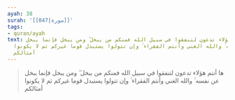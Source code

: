 ```yaml
---
ayah: 38
surah: '[[047|سورة]]'
tags:
- quran/ayah
text: ها أنتم هؤلاء تدعون لتنفقوا في سبيل الله فمنكم من يبخل ۖ ومن يبخل فإنما يبخل
  عن نفسه ۚ والله الغني وأنتم الفقراء ۚ وإن تتولوا يستبدل قوما غيركم ثم لا يكونوا
  أمثالكم
---
```

> ها أنتم هؤلاء تدعون لتنفقوا في سبيل الله فمنكم من يبخل ۖ ومن يبخل فإنما يبخل عن نفسه ۚ والله الغني وأنتم الفقراء ۚ وإن تتولوا يستبدل قوما غيركم ثم لا يكونوا أمثالكم
